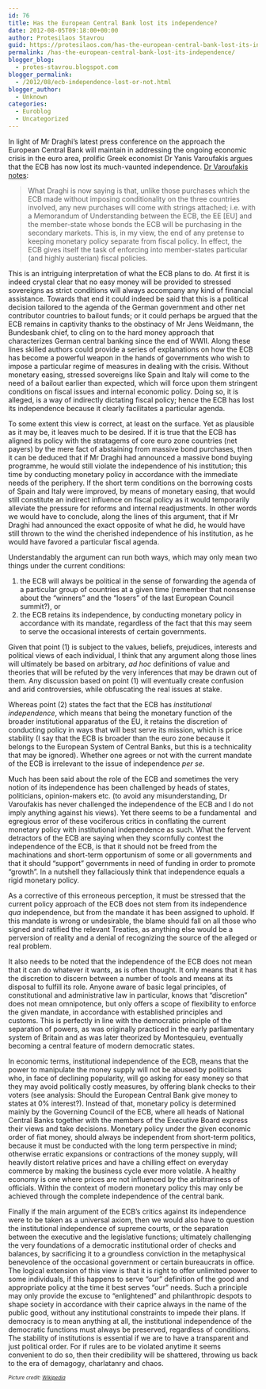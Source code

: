 ```yaml
---
id: 76
title: Has the European Central Bank lost its independence?
date: 2012-08-05T09:18:00+00:00
author: Protesilaos Stavrou
guid: https://protesilaos.com/has-the-european-central-bank-lost-its-independence/
permalink: /has-the-european-central-bank-lost-its-independence/
blogger_blog:
  - protes-stavrou.blogspot.com
blogger_permalink:
  - /2012/08/ecb-independence-lost-or-not.html
blogger_author:
  - Unknown
categories:
  - Euroblog
  - Uncategorized
---
```

In light of Mr Draghi&#8217;s latest press conference on the approach the European Central Bank will maintain in addressing the ongoing economic crisis in the euro area, prolific Greek economist Dr Yanis Varoufakis argues that the ECB has now lost its much-vaunted independence. <a href="http://yanisvaroufakis.eu/2012/08/03/the-week-when-mr-draghi-greatly-diminished-the-office-of-ecb-president-and-sacrificed-the-fiscal-monetary-policy-distinction-in-a-manner-that-does-not-even-help-the-euro-in-the-short-run/" target="_blank">Dr Varoufakis notes</a>:

> What Draghi is now saying is that, unlike those purchases which the ECB made without imposing conditionality on the three countries involved, any new purchases will come with strings attached; i.e. with a Memorandum of Understanding between the ECB, the EE [EU] and the member-state whose bonds the ECB will be purchasing in the secondary markets. This is, in my view, the end of any pretense to keeping monetary policy separate from fiscal policy. In effect, the ECB gives itself the task of enforcing into member-states particular (and highly austerian) fiscal policies.

<div style="text-align: right;">
</div>

This is an intriguing interpretation of what the ECB plans to do. At first it is indeed crystal clear that no easy money will be provided to stressed sovereigns as strict conditions will always accompany any kind of financial assistance. Towards that end it could indeed be said that this is a political decision tailored to the agenda of the German government and other net contributor countries to bailout funds; or it could perhaps be argued that the ECB remains in captivity thanks to the obstinacy of Mr Jens Weidmann, the Bundesbank chief, to cling on to the hard money approach that characterizes German central banking since the end of WWII. Along these lines skilled authors could provide a series of explanations on how the ECB has become a powerful weapon in the hands of governments who wish to impose a particular regime of measures in dealing with the crisis. Without monetary easing, stressed sovereigns like Spain and Italy will come to the need of a bailout earlier than expected, which will force upon them stringent conditions on fiscal issues and internal economic policy. Doing so, it is alleged, is a way of indirectly dictating fiscal policy; hence the ECB has lost its independence because it clearly facilitates a particular agenda.

To some extent this view is correct, at least on the surface. Yet as plausible as it may be, it leaves much to be desired. If it is true that the ECB has aligned its policy with the stratagems of core euro zone countries (net payers) by the mere fact of abstaining from massive bond purchases, then it can be deduced that if Mr Draghi had announced a massive bond buying programme, he would still violate the independence of his institution; this time by conducting monetary policy in accordance with the immediate needs of the periphery. If the short term conditions on the borrowing costs of Spain and Italy were improved, by means of monetary easing, that would still constitute an indirect influence on fiscal policy as it would temporarily alleviate the pressure for reforms and internal readjustments. In other words we would have to conclude, along the lines of this argument, that if Mr Draghi had announced the exact opposite of what he did, he would have still thrown to the wind the cherished independence of his institution, as he would have favored a particular fiscal agenda.

Understandably the argument can run both ways, which may only mean two things under the current conditions:

  1. the ECB will always be political in the sense of forwarding the agenda of a particular group of countries at a given time (remember that nonsense about the &#8220;winners&#8221; and the &#8220;losers&#8221; of the last European Council summit?), or
  2. the ECB retains its independence, by conducting monetary policy in accordance with its mandate, regardless of the fact that this may seem to serve the occasional interests of certain governments.

Given that point (1) is subject to the values, beliefs, prejudices, interests and political views of each individual, I think that any argument along those lines will ultimately be based on arbitrary, _ad hoc_ definitions of value and theories that will be refuted by the very inferences that may be drawn out of them. Any discussion based on point (1) will eventually create confusion and arid controversies, while obfuscating the real issues at stake.

Whereas point (2) states the fact that the ECB has _institutional independence_, which means that being the monetary function of the broader institutional apparatus of the EU, it retains the discretion of conducting policy in ways that will best serve its mission, which is price stability (I say that the ECB is broader than the euro zone because it belongs to the European System of Central Banks, but this is a technicality that may be ignored). Whether one agrees or not with the current mandate of the ECB is irrelevant to the issue of independence _per se_.

Much has been said about the role of the ECB and sometimes the very notion of its independence has been challenged by heads of states, politicians, opinion-makers etc. (to avoid any misunderstanding, Dr Varoufakis has never challenged the independence of the ECB and I do not imply anything against his views). Yet there seems to be a fundamental &nbsp;and egregious error of these vociferous critics in conflating the current monetary policy with institutional independence as such. What the fervent detractors of the ECB are saying when they scornfully contest the independence of the ECB, is that it should not be freed from the machinations and short-term opportunism of some or all governments and that it should &#8220;support&#8221; governments in need of funding in order to promote &#8220;growth&#8221;. In a nutshell they fallaciously think that independence equals a rigid monetary policy.

As a corrective of this erroneous perception, it must be stressed that the current policy approach of the ECB does not stem from its independence _qua_ independence, but from the mandate it has been assigned to uphold. If this mandate is wrong or undesirable, the blame should fall on all those who signed and ratified the relevant Treaties, as anything else would be a perversion of reality and a denial of recognizing the source of the alleged or real problem.

It also needs to be noted that the independence of the ECB does not mean that it can do whatever it wants, as is often thought. It only means that it has the discretion to discern between a number of tools and means at its disposal to fulfill its role. Anyone aware of basic legal principles, of constitutional and administrative law in particular, knows that &#8220;discretion&#8221; does not mean omnipotence, but only offers a scope of flexibility to enforce the given mandate, in accordance with established principles and customs.&nbsp;This is perfectly in line with the democratic principle of the separation of powers, as was originally practiced in the early parliamentary system of Britain and as was later theorized by Montesquieu, eventually becoming a central feature of modern democratic states.

In economic terms,&nbsp;institutional&nbsp;independence of the ECB, means that the power to manipulate the money supply will not be abused by politicians who, in face of declining popularity, will go asking for easy money so that they may avoid politically costly measures, by offering blank checks to their voters (see analysis: Should the European Central Bank give money to states at 0% interest?). Instead of that, monetary policy is determined mainly by the Governing Council of the ECB, where all heads of National Central Banks together with the members of the Executive Board express their views and take decisions. Monetary policy under the given economic order of fiat money, should always be independent from short-term politics, because it must be conducted with the long term perspective in mind; otherwise erratic expansions or contractions of the money supply, will heavily distort relative prices and have a chilling effect on everyday commerce by making the business cycle ever more volatile. A healthy economy is one where prices are not influenced by the arbitrariness of officials. Within the context of modern monetary policy this may only be achieved through the complete independence of the central bank.

Finally if the main argument of the ECB&#8217;s critics against its independence were to be taken as a universal axiom, then we would also have to question the institutional independence of supreme courts, or the separation between the executive and the legislative functions; ultimately challenging the very foundations of a democratic institutional order of checks and balances, by sacrificing it to a groundless conviction in the metaphysical benevolence of the occasional government or certain bureaucrats in office. The logical extension of this view is that it is right to offer unlimited power to some individuals, if this happens to serve &#8220;our&#8221; definition of the good and appropriate policy at the time it best serves &#8220;our&#8221; needs. Such a principle may only provide the excuse to &#8220;enlightened&#8221; and philanthropic despots to shape society in accordance with their caprice always in the name of the public good, without any institutional constraints to impede their plans. If democracy is to mean anything at all, the institutional independence of the democratic functions must always be preserved, regardless of conditions. The stability of institutions is essential if we are to have a transparent and just political order. For if rules are to be violated anytime it seems convenient to do so, then their credibility will be shattered, throwing us back to the era of demagogy, charlatanry and chaos.

<span style="font-size: x-small;"><i>Picture credit:&nbsp;<a href="http://en.wikipedia.org/wiki/European_Central_Bank" target="_blank">Wikipedia</a></i></span>